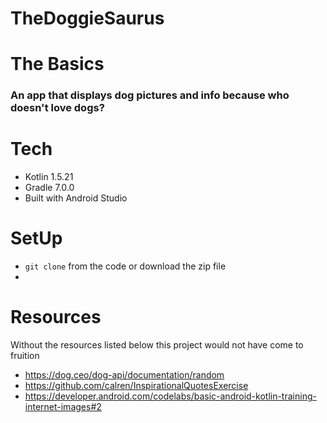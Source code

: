 # TheDoggieSaurus

# The Basics 
### An app that displays dog pictures and info because who doesn't love dogs?


# Tech 
- Kotlin 1.5.21
- Gradle 7.0.0
- Built with Android Studio


# SetUp 
* `git clone` from the code or download the zip file
* 
# Resources
Without the resources listed below this project would not have come to fruition
- https://dog.ceo/dog-api/documentation/random
- https://github.com/calren/InspirationalQuotesExercise
- https://developer.android.com/codelabs/basic-android-kotlin-training-internet-images#2
